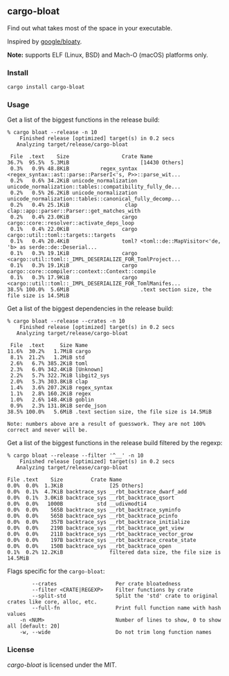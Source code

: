 ## cargo-bloat

Find out what takes most of the space in your executable.

Inspired by [google/bloaty](https://github.com/google/bloaty).

**Note:** supports ELF (Linux, BSD) and Mach-O (macOS) platforms only.

### Install

```bash
cargo install cargo-bloat
```

### Usage

Get a list of the biggest functions in the release build:

```
% cargo bloat --release -n 10
    Finished release [optimized] target(s) in 0.2 secs
   Analyzing target/release/cargo-bloat

 File  .text    Size                 Crate Name
36.7%  95.5%  5.3MiB                       [14430 Others]
 0.3%   0.9% 48.8KiB          regex_syntax <regex_syntax::ast::parse::ParserI<'s, P>>::parse_wit...
 0.2%   0.6% 34.2KiB unicode_normalization unicode_normalization::tables::compatibility_fully_de...
 0.2%   0.5% 26.2KiB unicode_normalization unicode_normalization::tables::canonical_fully_decomp...
 0.2%   0.4% 25.1KiB                  clap clap::app::parser::Parser::get_matches_with
 0.2%   0.4% 23.0KiB                 cargo cargo::core::resolver::activate_deps_loop
 0.1%   0.4% 22.0KiB                 cargo cargo::util::toml::targets::targets
 0.1%   0.4% 20.4KiB                 toml? <toml::de::MapVisitor<'de, 'b> as serde::de::Deserial...
 0.1%   0.3% 19.1KiB                 cargo <cargo::util::toml::_IMPL_DESERIALIZE_FOR_TomlProject...
 0.1%   0.3% 19.1KiB                 cargo cargo::core::compiler::context::Context::compile
 0.1%   0.3% 17.9KiB                 cargo <cargo::util::toml::_IMPL_DESERIALIZE_FOR_TomlManifes...
38.5% 100.0%  5.6MiB                       .text section size, the file size is 14.5MiB
```

Get a list of the biggest dependencies in the release build:
```
% cargo bloat --release --crates -n 10
    Finished release [optimized] target(s) in 0.2 secs
   Analyzing target/release/cargo-bloat

 File  .text     Size Name
11.6%  30.2%   1.7MiB cargo
 8.1%  21.2%   1.2MiB std
 2.6%   6.7% 385.2KiB toml
 2.3%   6.0% 342.4KiB [Unknown]
 2.2%   5.7% 322.7KiB libgit2_sys
 2.0%   5.3% 303.8KiB clap
 1.4%   3.6% 207.2KiB regex_syntax
 1.1%   2.8% 160.2KiB regex
 1.0%   2.6% 148.4KiB goblin
 0.9%   2.3% 131.8KiB serde_json
38.5% 100.0%   5.6MiB .text section size, the file size is 14.5MiB

Note: numbers above are a result of guesswork. They are not 100% correct and never will be.
```

Get a list of the biggest functions in the release build filtered by the regexp:
```
% cargo bloat --release --filter '^__' -n 10
    Finished release [optimized] target(s) in 0.2 secs
   Analyzing target/release/cargo-bloat

File .text    Size         Crate Name
0.0%  0.0%  1.3KiB               [25 Others]
0.0%  0.1%  4.7KiB backtrace_sys __rbt_backtrace_dwarf_add
0.0%  0.1%  3.0KiB backtrace_sys __rbt_backtrace_qsort
0.0%  0.0%   1000B           std __udivmodti4
0.0%  0.0%    565B backtrace_sys __rbt_backtrace_syminfo
0.0%  0.0%    565B backtrace_sys __rbt_backtrace_pcinfo
0.0%  0.0%    357B backtrace_sys __rbt_backtrace_initialize
0.0%  0.0%    219B backtrace_sys __rbt_backtrace_get_view
0.0%  0.0%    211B backtrace_sys __rbt_backtrace_vector_grow
0.0%  0.0%    197B backtrace_sys __rbt_backtrace_create_state
0.0%  0.0%    150B backtrace_sys __rbt_backtrace_open
0.1%  0.2% 12.2KiB               filtered data size, the file size is 14.5MiB
```

Flags specific for the `cargo-bloat`:
```
        --crates                   Per crate bloatedness
        --filter <CRATE|REGEXP>    Filter functions by crate
        --split-std                Split the 'std' crate to original crates like core, alloc, etc.
        --full-fn                  Print full function name with hash values
    -n <NUM>                       Number of lines to show, 0 to show all [default: 20]
    -w, --wide                     Do not trim long function names
```

### License

*cargo-bloat* is licensed under the MIT.
